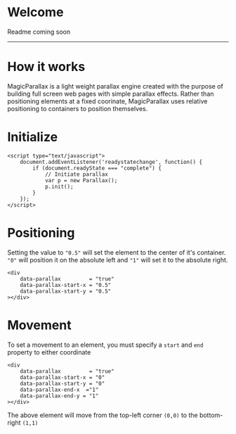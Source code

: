 # Welcome

Readme coming soon

---

# How it works
MagicParallax is a light weight parallax engine created with the purpose of building full screen web pages with simple parallax effects. Rather than positioning elements at a fixed coorinate, MagicParallax uses relative positioning to containers to position themselves. 

# Initialize
```
<script type="text/javascript">
	document.addEventListener('readystatechange', function() {
		if (document.readyState === "complete") {
			// Initiate parallax
			var p = new Parallax();
			p.init();
		}
	});
</script>
```

# Positioning
Setting the value to `"0.5"` will set the element to the center of it's container. `"0"` will position it on the absolute left and `"1"` will set it to the absolute right. 
```
<div
    data-parallax         = "true"
    data-parallax-start-x = "0.5"
    data-parallax-start-y = "0.5"
></div>
```

# Movement
To set a movement to an element, you must specify a `start` and `end` property to either coordinate
```
<div
    data-parallax         = "true"
    data-parallax-start-x = "0"
    data-parallax-start-y = "0"
    data-parallax-end-x  ="1"
    data-parallax-end-y = "1"
></div>
```
The above element will move from the top-left corner `(0,0)` to the bottom-right `(1,1)`
